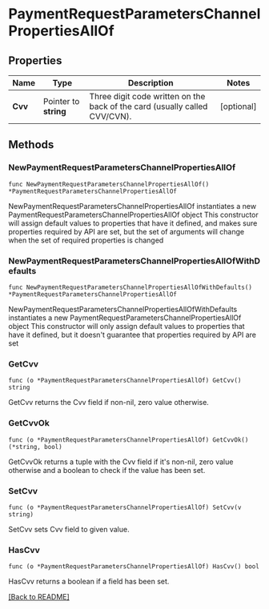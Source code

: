 # PaymentRequestParametersChannelPropertiesAllOf

## Properties

| Name | Type | Description | Notes |
| ------------ | ------------- | ------------- | ------------- |
| **Cvv** | Pointer to **string** | Three digit code written on the back of the card (usually called CVV/CVN). | [optional]  |

## Methods

### NewPaymentRequestParametersChannelPropertiesAllOf

`func NewPaymentRequestParametersChannelPropertiesAllOf() *PaymentRequestParametersChannelPropertiesAllOf`

NewPaymentRequestParametersChannelPropertiesAllOf instantiates a new PaymentRequestParametersChannelPropertiesAllOf object
This constructor will assign default values to properties that have it defined,
and makes sure properties required by API are set, but the set of arguments
will change when the set of required properties is changed

### NewPaymentRequestParametersChannelPropertiesAllOfWithDefaults

`func NewPaymentRequestParametersChannelPropertiesAllOfWithDefaults() *PaymentRequestParametersChannelPropertiesAllOf`

NewPaymentRequestParametersChannelPropertiesAllOfWithDefaults instantiates a new PaymentRequestParametersChannelPropertiesAllOf object
This constructor will only assign default values to properties that have it defined,
but it doesn't guarantee that properties required by API are set

### GetCvv

`func (o *PaymentRequestParametersChannelPropertiesAllOf) GetCvv() string`

GetCvv returns the Cvv field if non-nil, zero value otherwise.

### GetCvvOk

`func (o *PaymentRequestParametersChannelPropertiesAllOf) GetCvvOk() (*string, bool)`

GetCvvOk returns a tuple with the Cvv field if it's non-nil, zero value otherwise
and a boolean to check if the value has been set.

### SetCvv

`func (o *PaymentRequestParametersChannelPropertiesAllOf) SetCvv(v string)`

SetCvv sets Cvv field to given value.

### HasCvv

`func (o *PaymentRequestParametersChannelPropertiesAllOf) HasCvv() bool`

HasCvv returns a boolean if a field has been set.


[[Back to README]](../../README.md)


